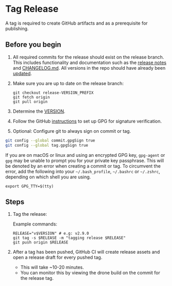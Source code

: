 # Tag Release

A tag is required to create GitHub artifacts and as a prerequisite for publishing.

## Before you begin

1. All required commits for the release should exist on the release branch. This includes functionality and documentation such as the [release notes](./3-prepare-release-notes.md) and [CHANGELOG.md](./4-prepare-changelog.md). All versions in the repo should have already been [updated](./7-prepare-version-upgrades.md).

2. Make sure you are up to date on the release branch:

   ```
   git checkout release-VERSION_PREFIX
   git fetch origin
   git pull origin
   ```

3. Determine the [VERSION](concepts/version.md).

4. Follow the GitHub [instructions](https://docs.github.com/en/authentication/managing-commit-signature-verification) to set up GPG for signature verification.

5. Optional: Configure git to always sign on commit or tag.

```bash
git config --global commit.gpgSign true
git config --global tag.gpgSign true
```

If you are on macOS or linux and using an encrypted GPG key, `gpg-agent` or `gpg` may be unable
to prompt you for your private key passphrase. This will be denoted by an error
when creating a commit or tag. To circumvent the error, add the following into
your `~/.bash_profile`, `~/.bashrc` or `~/.zshrc`, depending on which shell you are using.

```
export GPG_TTY=$(tty)
```

## Steps

1. Tag the release:

    Example commands:

    ```
	RELEASE="v$VERSION" # e.g: v2.9.0
    git tag -s $RELEASE -m "tagging release $RELEASE"
    git push origin $RELEASE
    ```

2. After a tag has been pushed, GitHub CI will create release assets and open a release draft for every pushed tag.

    - This will take ~10-20 minutes.
    - You can monitor this by viewing the drone build on the commit for the release tag.
